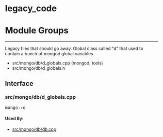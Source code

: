 # legacy\_code

# Module Groups

-------------

Legacy files that should go away. Global class called "d" that used to contain a bunch of mongod  global variables.

- src/mongo/db/d\_globals.cpp   (mongod, tools)
- src/mongo/db/d\_globals.h

## Interface


### src/mongo/db/d\_globals.cpp

<pre>mongo::d</pre>

#### Used By:

- [src/mongo/db/db.cpp](../mongos\_and\_mongod\_mains)
